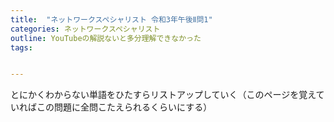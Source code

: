 ```yaml
---
title:  "ネットワークスペシャリスト 令和3年午後Ⅱ問1"
categories: ネットワークスペシャリスト
outline: YouTubeの解説ないと多分理解できなかった
tags:


---
```



とにかくわからない単語をひたすらリストアップしていく（このページを覚えていればこの問題に全問こたえられるくらいにする）

